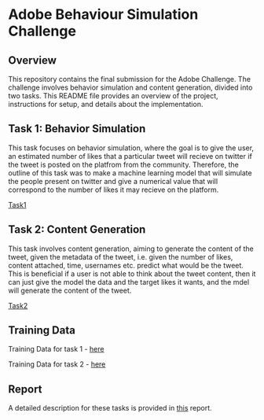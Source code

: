 # Adobe Behaviour Simulation Challenge

## Overview

This repository contains the final submission for the Adobe Challenge. The challenge involves behavior simulation and content generation, divided into two tasks. This README file provides an overview of the project, instructions for setup, and details about the implementation.

## Task 1: Behavior Simulation

This task focuses on behavior simulation, where the goal is to give the user, an estimated number of likes that a particular tweet will recieve on twitter if the tweet is posted on the platfrom from the community.
Therefore, the outline of this task was to make a machine learning model that will simulate the people present on twitter and give a numerical value that will correspond to the number of likes it may recieve on the platform.

[Task1](https://github.com/team22techmeetIITMadras/team22_interIIT_Adobe/tree/main/Notebooks/Task%201)

## Task 2: Content Generation

This task involves content generation, aiming to generate the content of the tweet, given the metadata of the tweet, i.e. given the number of likes, content attached, time, usernames etc. predict what would be the tweet. This is beneficial if a user is not able to think about the tweet content, then it can just give the model the data and the target likes it wants, and the mdel will generate the content of the tweet.

[Task2](https://github.com/team22techmeetIITMadras/team22_interIIT_Adobe/tree/main/Notebooks/Task%202)

## Training Data

Training Data for task 1 - [here](https://docs.google.com/spreadsheets/d/1JcESl7qCCBvS6xpWMZplhCXunvmkcNU_/edit?usp=drive_link&ouid=101476968084918341858&rtpof=true&sd=true)

Training Data for task 2 - [here](https://docs.google.com/spreadsheets/d/1oKN_4cMNQHMNrmTSjzKqiJpvDTQA0dAH/edit?usp=drive_link&ouid=101476968084918341858&rtpof=true&sd=true)

## Report

A detailed description for these tasks is provided in [this](https://drive.google.com/file/d/1yNxYYJu-lA9aYMAmSa6oar2Sh2nZFsGJ/view?usp=sharing) report.
